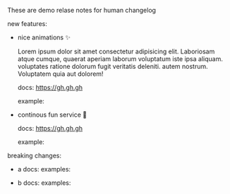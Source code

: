 These are demo relase notes for human changelog

new features:
- nice animations ✨

    Lorem ipsum dolor sit amet consectetur adipisicing elit.
    Laboriosam atque cumque, quaerat aperiam laborum voluptatum iste ipsa aliquam.
    voluptates ratione dolorum fugit veritatis deleniti.
    autem nostrum. Voluptatem quia aut dolorem!

    docs: https://gh.gh.gh

    example:

- continous fun service 🥳

    docs: https://gh.gh.gh

    example:

breaking changes:
- a
    docs:
    examples:

- b
    docs:
    examples:
    
